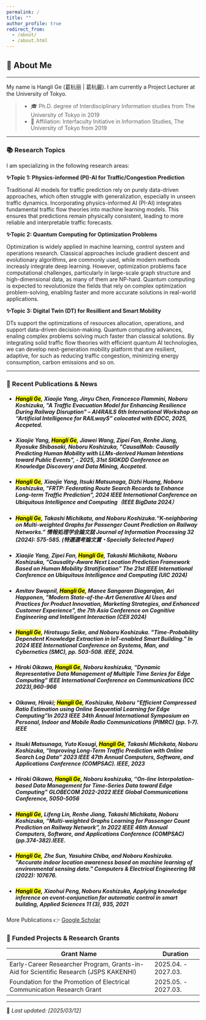 ```yaml
---
permalink: /
title: ""
author_profile: true
redirect_from: 
  - /about/
  - /about.html
---
```


## 👤 About Me
---
My name is  Hangli Ge (葛杭丽 | 葛杭麗). I am currently a Project Lecturer at the University of Tokyo. 
> - 🎓 Ph.D. degree of Interdisciplinary Information studies from The University of Tokyo in 2019
> - 📍 Affiliation: Interfaculty Initiative in Information Studies, The University of Tokyo from 2019
---

### 📚 Research Topics
 I am specializing in the following research areas:

 **✨Topic 1: Physics-informed (PI)-AI for Traffic/Congestion Prediction**
 
 Traditional AI models for traffic prediction rely on purely data-driven approaches, which often struggle with generalization, especially in unseen traffic dynamics. Incorporating physics-informed AI (PI-AI) integrates fundamental traffic flow theories into machine learning models. This ensures that predictions remain physically consistent, leading to more reliable and interpretable traffic forecasts.

 **✨Topic 2: Quantum Computing for Optimization Problems**
 
Optimization is widely applied in machine learning, control system and operations research. Classical approaches include gradient descent and evolutionary algorithms, are commonly used, while modern methods increasly integrate deep learning. However, optimization problems face computational challenges, particularly in large-scale graph structure and high-dimensional data, as many of them are NP-hard. Quantum computing is expected to revolutionize the fields that rely on complex optimization problem-solving, enabling faster and more accurate solutions in real-world applications.

  
**✨Topic 3: Digital Twin (DT) for Resillient and Smart Mobility**

DTs support the optimizations of resources allocation, operations, and support data-driven decision-making.
Quantum computing advances, enaling complex problems solving much faster than classical solutions. By integrating solid traffic flow theories with efficient quantum AI technologies, we can develop next-generation mobility platform that are resilient, adaptive, for such as reducing traffic congestion, minimizing energy consumption, carbon emissions  and so on. 

---
### 📝 Recent Publications & News
* #####  <mark>Hangli Ge</mark>, Xiaojie Yang, Jinyu Chen, Francesco Flammini, Noboru Koshizuka, **"A Traffic Evacuation Model for Enhancing Resilience During Railway Disruption"** – AI4RAILS 6th International Workshop on “Artificial Intelligence for RAILwayS” colocated with EDCC, 2025, Accpeted.
* ##### Xiaojie Yang,  <mark>Hangli Ge</mark>, Jiawei Wang, Zipei Fan, Renhe Jiang, Ryosuke Shibasaki, Noboru Koshizuka, **"CausalMob: Causally Predicting Human Mobility with LLMs-derived Human Intentions toward Public Events"**, - 2025, 31st SIGKDD Conference on Knowledge Discovery and Data Mining, Accpeted.
* #####  <mark>Hangli Ge</mark>, Xiaojie Yang, Itsuki Matsunaga, Dizhi Huang, Noboru Koshizuka, **"FRTP: Federating Route Search Records to Enhance Long-term Traffic Prediction"**, 2024 IEEE International Conference on Ubiquitous Intelligence and Computing（IEEE BigData 2024）
*  #####   <mark>Hangli Ge</mark>, Takashi Michikata, and Noboru Koshizuka.“K-neighboring on Multi-weighted Graphs for Passenger Count Prediction on Railway Networks.” 情報処理学会論文誌 Journal of Information Processing 32 (2024): 575-585. (特選選考論文賞・Specially Selected Paper)
*  #####  Xiaojie Yang, Zipei Fan,  <mark>Hangli Ge</mark>, Takashi Michikata, Noboru Koshizuka, **"Causality-Aware Next Location Prediction Framework Based on Human Mobility Stratification"** The 21st IEEE International Conference on Ubiquitous Intelligence and Computing (UIC 2024)
*  #####  Amitav Swapnil,  <mark>Hangli Ge</mark>, Manee Sangaran Diagarajan, Ari Happonen, **"Modern State-of-the-Art Generative AI Uses and Practices for Product Innovation, Marketing Strategies, and Enhanced Customer Experience"**, the 7th Asia Conference on Cognitive Engineering and Intelligent Interaction (CEII 2024)
*  #####   <mark>Hangli Ge</mark>, Hirotsugu Seike, and Noboru Koshizuka. **"Time-Probability Dependent Knowledge Extraction in IoT-enabled Smart Building."** In 2024 IEEE International Conference on Systems, Man, and Cybernetics (SMC), pp. 503-508. IEEE, 2024.
*  ##### Hiroki Oikawa,  <mark>Hangli Ge</mark>, Noboru koshizuka, “Dynamic Representative Data Management of Multiple Time Series for Edge Computing” IEEE International Conference on Communications (ICC 2023),960-966
*  ##### Oikawa, Hiroki;  <mark>Hangli Ge</mark>, Koshizuka, Noboru “Efficient Compressed Ratio Estimation using Online Sequential Learning for Edge Computing”In 2023 IEEE 34th Annual International Symposium on Personal, Indoor and Mobile Radio Communications (PIMRC) (pp. 1-7). IEEE
* ##### Itsuki Matsunaga, Yuto Kosugi,  <mark>Hangli Ge</mark>, Takashi Michikata, Noboru Koshizuka, “Improving Long-Term Traffic Prediction with Online Search Log Data” 2023 IEEE 47th Annual Computers, Software, and Applications Conference (COMPSAC). IEEE, 2023
*   ##### Hiroki Oikawa,  <mark>Hangli Ge</mark>, Noboru koshizuka, “On-line Interpolation-based Data Management for Time-Series Data toward Edge Computing” GLOBECOM 2022-2022 IEEE Global Communications Conference, 5050-5056
* #####  <mark>Hangli Ge</mark>, Lifeng Lin, Renhe Jiang, Takashi Michikata, Noboru Koshizuka, “Multi-weighted Graphs Learning for Passenger Count Prediction on Railway Network”, In 2022 IEEE 46th Annual Computers, Software, and Applications Conference (COMPSAC) (pp.374-382).IEEE.
* #####  <mark>Hangli Ge</mark>, Zhe Sun, Yasuhira Chiba, and Noboru Koshizuka. "Accurate indoor location awareness based on machine learning of environmental sensing data." Computers & Electrical Engineering 98 (2022): 107676.
* #####  <mark>Hangli Ge</mark>, Xiaohui Peng, Noboru Koshizuka, Applying knowledge inference on event-conjunction for automatic control in smart building, Applied Sciences 11 (3), 935, 2021

More Publications 👉 [Google Scholar](https://scholar.google.com/citations?user=8lFqJGMAAAAJ&hl=en)

<!--### 🏆 Awards & Achievements
- **Specially Selected Paper** – 2024, Journal of Information Processing
- **GCL Scholarship** – 2015~2018, Social ICT Global Creative Leader Program, The University of Tokyo
- **Docomo Scholarship** – 2013~2015, NPO Mobile Communication Fund,Japan
---
!-->

### 🔹 Funded Projects & Research Grants

| Grant Name | Duration |
|------------|-------------|
| Early-Career Researcher Program, Grants-in-Aid for Scientific Research (JSPS KAKENHI)|  2025.04. - 2027.03. |
| Foundation for the Promotion of Electrical Communication Research Grant |  2025.05. - 2027.03. |

---


🔹 _Last updated: [2025/03/12]_  



